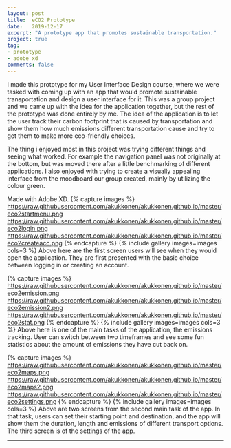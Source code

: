 ```yaml
---
layout: post
title:  eCO2 Prototype
date:   2019-12-17
excerpt: "A prototype app that promotes sustainable transportation."
project: true
tag:
- prototype
- adobe xd
comments: false
---
```


I made this prototype for my  User Interface Design course, where we were tasked with coming up with an app that would promote sustainable transportation and design a user interface for it. This was a group project and we came up with the idea for the application together, but the rest of the prototype was done entirely by me. The idea of the application is to let the user track their carbon footprint that is caused by transportation and show them how much emissions different transportation cause and try to get them to make more eco-friendly choices. 

<p>
    
The thing i enjoyed most in this project was trying different things and seeing what worked. For example the navigation panel was not originally at the bottom, but was moved there after a little benchmarking of different applications. I also enjoyed with trying to create a visually appealing interface from the moodboard our group created, mainly by utilizing the colour green. 

<p>
    
Made with Adobe XD. </center>
{% capture images %}
  https://raw.githubusercontent.com/akukkonen/akukkonen.github.io/master/eco2startmenu.png
  https://raw.githubusercontent.com/akukkonen/akukkonen.github.io/master/eco2login.png
  https://raw.githubusercontent.com/akukkonen/akukkonen.github.io/master/eco2createacc.png
{% endcapture %}
{% include gallery images=images cols=3 %}
Above here are the first screen users will see when they would open the application. They are first presented with the basic choice between logging in or creating an account.


{% capture images %}
  https://raw.githubusercontent.com/akukkonen/akukkonen.github.io/master/eco2emission.png
  https://raw.githubusercontent.com/akukkonen/akukkonen.github.io/master/eco2emission2.png
  https://raw.githubusercontent.com/akukkonen/akukkonen.github.io/master/eco2stat.png
{% endcapture %}
{% include gallery images=images cols=3 %}
Above here is one of the main tasks of the application, the emissions tracking. User can switch between two timeframes and see some fun statistics about the amount of emissions they have cut back on.


{% capture images %}
  https://raw.githubusercontent.com/akukkonen/akukkonen.github.io/master/eco2maps.png
  https://raw.githubusercontent.com/akukkonen/akukkonen.github.io/master/eco2maps2.png
  https://raw.githubusercontent.com/akukkonen/akukkonen.github.io/master/eco2settings.png
{% endcapture %}
{% include gallery images=images cols=3 %}
Above are two screens from the second main task of the app. In that task, users can set their starting point and destination, and the app will show them the duration, length and  emissions of different transport options. The third screen is of the settings of the app.


--- 

